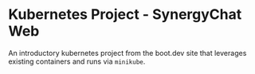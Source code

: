 # Kubernetes Project - SynergyChat Web

An introductory kubernetes project from the boot.dev site that leverages existing containers and runs via `minikube`.
